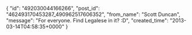 {
   "id": "492030044166266",
   "post_id": "462493170453287_490962517606352",
   "from_name": "Scott Duncan",
   "message": "For everyone. Find Legalese in it? :D",
   "created_time": "2013-03-14T04:58:35+0000"
 }
